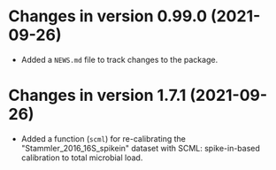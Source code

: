 # Changes in version 0.99.0 (2021-09-26)

+ Added a `NEWS.md` file to track changes to the package.

# Changes in version  1.7.1 (2021-09-26)

+ Added a function (`scml`) for re-calibrating the "Stammler_2016_16S_spikein"
dataset with SCML: spike-in-based calibration to total microbial load.